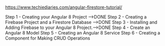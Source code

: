 https://www.techiediaries.com/angular-firestore-tutorial/

Step 1 - Creating your Angular 8 Project -->DONE
Step 2 - Creating a Firebase Project and a Firestore Database -->DONE
Step 3 - Installing and Adding Firebase to your Angular 8 Project.-->DONE
Step 4 - Create an Angular 8 Model
Step 5 - Creating an Angular 8 Service
Step 6 - Creating a Component for Making CRUD Operations